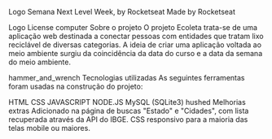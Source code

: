 Logo
Semana Next Level Week, by Rocketseat
Made by Rocketseat

Logo
License
computer Sobre o projeto
O projeto Ecoleta trata-se de uma aplicação web destinada a conectar pessoas com entidades que tratam lixo reciclável de diversas categorias. A ideia de criar uma aplicação voltada ao meio ambiente surgiu da coincidência da data do curso e a data da semana do meio ambiente.

hammer_and_wrench Tecnologias utilizadas
As seguintes ferramentas foram usadas na construção do projeto:

HTML
CSS
JAVASCRIPT
NODE.JS
MySQL (SQLite3)
hushed Melhorias extras
Adicionado na página de buscas "Estado" e "Cidades", com lista recuperada através da API do IBGE.
CSS responsivo para a maioria das telas mobile ou maiores.
